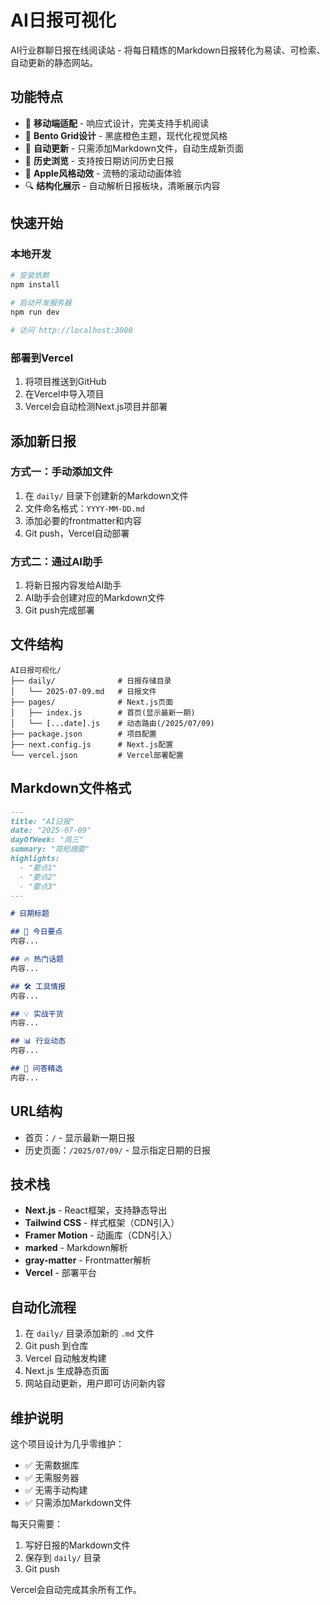 # AI日报可视化

AI行业群聊日报在线阅读站 - 将每日精炼的Markdown日报转化为易读、可检索、自动更新的静态网站。

## 功能特点

- 📱 **移动端适配** - 响应式设计，完美支持手机阅读
- 🎨 **Bento Grid设计** - 黑底橙色主题，现代化视觉风格
- 🔄 **自动更新** - 只需添加Markdown文件，自动生成新页面
- 📅 **历史浏览** - 支持按日期访问历史日报
- 🚀 **Apple风格动效** - 流畅的滚动动画体验
- 🔍 **结构化展示** - 自动解析日报板块，清晰展示内容

## 快速开始

### 本地开发

```bash
# 安装依赖
npm install

# 启动开发服务器
npm run dev

# 访问 http://localhost:3000
```

### 部署到Vercel

1. 将项目推送到GitHub
2. 在Vercel中导入项目
3. Vercel会自动检测Next.js项目并部署

## 添加新日报

### 方式一：手动添加文件

1. 在 `daily/` 目录下创建新的Markdown文件
2. 文件命名格式：`YYYY-MM-DD.md`
3. 添加必要的frontmatter和内容
4. Git push，Vercel自动部署

### 方式二：通过AI助手

1. 将新日报内容发给AI助手
2. AI助手会创建对应的Markdown文件
3. Git push完成部署

## 文件结构

```
AI日报可视化/
├── daily/              # 日报存储目录
│   └── 2025-07-09.md   # 日报文件
├── pages/              # Next.js页面
│   ├── index.js        # 首页(显示最新一期)
│   └── [...date].js    # 动态路由(/2025/07/09)
├── package.json        # 项目配置
├── next.config.js      # Next.js配置
└── vercel.json         # Vercel部署配置
```

## Markdown文件格式

```markdown
---
title: "AI日报"
date: "2025-07-09"
dayOfWeek: "周三"
summary: "简短摘要"
highlights:
  - "要点1"
  - "要点2"
  - "要点3"
---

# 日期标题

## 📌 今日要点
内容...

## 🔥 热门话题
内容...

## 🛠 工具情报
内容...

## 💡 实战干货
内容...

## 📊 行业动态
内容...

## 💬 问答精选
内容...
```

## URL结构

- 首页：`/` - 显示最新一期日报
- 历史页面：`/2025/07/09/` - 显示指定日期的日报

## 技术栈

- **Next.js** - React框架，支持静态导出
- **Tailwind CSS** - 样式框架（CDN引入）
- **Framer Motion** - 动画库（CDN引入）
- **marked** - Markdown解析
- **gray-matter** - Frontmatter解析
- **Vercel** - 部署平台

## 自动化流程

1. 在 `daily/` 目录添加新的 `.md` 文件
2. Git push 到仓库
3. Vercel 自动触发构建
4. Next.js 生成静态页面
5. 网站自动更新，用户即可访问新内容

## 维护说明

这个项目设计为几乎零维护：

- ✅ 无需数据库
- ✅ 无需服务器
- ✅ 无需手动构建
- ✅ 只需添加Markdown文件

每天只需要：
1. 写好日报的Markdown文件
2. 保存到 `daily/` 目录
3. Git push

Vercel会自动完成其余所有工作。